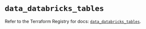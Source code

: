 # `data_databricks_tables`

Refer to the Terraform Registry for docs: [`data_databricks_tables`](https://registry.terraform.io/providers/databricks/databricks/1.48.0/docs/data-sources/tables).
